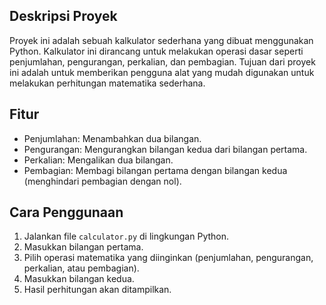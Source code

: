 ## Deskripsi Proyek

Proyek ini adalah sebuah kalkulator sederhana yang dibuat menggunakan Python. Kalkulator ini dirancang untuk melakukan operasi dasar seperti penjumlahan, pengurangan, perkalian, dan pembagian. Tujuan dari proyek ini adalah untuk memberikan pengguna alat yang mudah digunakan untuk melakukan perhitungan matematika sederhana.

## Fitur

- Penjumlahan: Menambahkan dua bilangan.
- Pengurangan: Mengurangkan bilangan kedua dari bilangan pertama.
- Perkalian: Mengalikan dua bilangan.
- Pembagian: Membagi bilangan pertama dengan bilangan kedua (menghindari pembagian dengan nol).

## Cara Penggunaan

1. Jalankan file `calculator.py` di lingkungan Python.
2. Masukkan bilangan pertama.
3. Pilih operasi matematika yang diinginkan (penjumlahan, pengurangan, perkalian, atau pembagian).
4. Masukkan bilangan kedua.
5. Hasil perhitungan akan ditampilkan.

